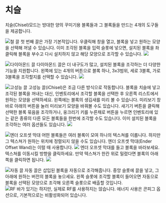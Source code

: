 # 치슬

치슬(Chisel)모드는 방대한 양의 꾸미기용 블록들과 그 블록들을 만드는 4개의 도구들을 제공합니다.

![철 끌](item:chisel:chisel_iron)
첫 번째 끌은 가장 기본적입니다. 우클릭해 창을 열고, 블록을 넣고 원하는 모양을 선택해 꺼낼 수 있습니다. 이미 조각된 블록을 입력 슬롯에 넣으면, 설치된 블록을 좌클릭해 블록을 부수고 다시 설치하지 않고 해당 모양으로 조각할 수 있습니다.
![](chisel1.png)

![다이아몬드 끌](item:chisel:chisel_diamond)
다이아몬드 끌은 더 내구도가 많고, 설치된 블록을 조각하는 더 다양한 기능을 지원합니다. 왼쪽에 있는 4개의 버튼으로 블록 하나, 3x3범위, 세로 3블록, 가로 3블록을 조각할지를 선택할 수 있습니다.
![](chisel2.png)

![고성능 끌](item:chisel:chisel_hitech)
고성능 끌(iChisel)은 조금 다른 방식으로 작동합니다. 블록을 치슬에 넣고 조각된 블록을 꺼내는 대신, 인벤토리에서 조각할 블록을 선택한 후 오른쪽 리스트에서 원하는 모양을 선택하세요. 왼쪽에는 블록의 생김새를 미리 볼 수 있습니다. 미리보기 창 바로 아래의 버튼을 눌러 미리보기 모양을 바꿔볼 수도 있습니다. 새기기 버튼을 클릭해 선택한 블록 묶음을 조각하거나, 웅크리기 키를 누른채로  버튼을 누르면 인벤토리에 있는 같은 종류의 다른 모든 블록들을 한번에 조각할 수도 있습니다. 이미 설치된 블록을 조각하는 여러 옵션들도 있습니다.
![](chisel3.png)

![엔더 오프셋 막대](item:chisel:offsettool)
어떤 블록들은 여러 블록이 모여 하나의 텍스쳐를 이룹니다. 하지만 그 텍스쳐가 원하는 위치에 정렬되지 않을 수도 있습니다. 엔더 오프셋 막대(Ender Offset Wand)는 이럴 때 사용합니다.
![](offset1.png)
엔더 오프셋 막대를 들고 블록을 바라보세요. 텍스쳐를 이동시킬 방향을 클릭하세요. 만약 텍스쳐가 한칸 위로 밀렸다면 블록의 아래쪽을 클릭하면 됩니다.
![](offset2.png)

![자동 끌](item:chisel:auto_chisel)
자동 끌은 삽입된 블록을 자동으로 조각해줍니다. 중앙 슬롯에 끌을 넣고, 그 아래에 원하는 버전의 블록을 놓으세요. 왼쪽 슬롯에 조각할 블록이 들어오면 자동으로 블록을 선택된 모양으로 조각해 오른쪽 슬롯으로 배출할 것입니다.
![RF 바가 있기는 하지만, 실제로 RF를 사용하지는 않습니다. 에너지 사용은 콘피그 옵션으로, 기본적으로는 비활성화되어 있습니다.](autochisel.png)
